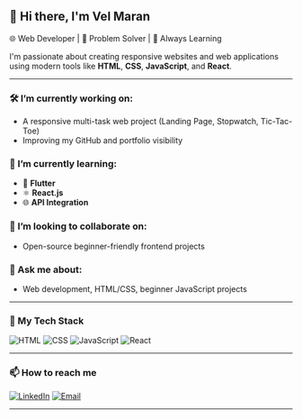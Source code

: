 
## 👋 Hi there, I'm Vel Maran

🌐 Web Developer | 🧩 Problem Solver | 🚀 Always Learning

I'm passionate about creating responsive websites and web applications using modern tools like **HTML**, **CSS**, **JavaScript**, and **React**.

---

### 🛠️ I’m currently working on:
- A responsive multi-task web project (Landing Page, Stopwatch, Tic-Tac-Toe)
- Improving my GitHub and portfolio visibility

### 🌱 I’m currently learning:
- 🧠 **Flutter**
- ⚛️ **React.js**
- 🌐 **API Integration**

### 🤝 I’m looking to collaborate on:
- Open-source beginner-friendly frontend projects

### 💬 Ask me about:
- Web development, HTML/CSS, beginner JavaScript projects

---

### 🧰 My Tech Stack

![HTML](https://img.shields.io/badge/-HTML5-E34F26?style=flat&logo=html5&logoColor=white)
![CSS](https://img.shields.io/badge/-CSS3-1572B6?style=flat&logo=css3)
![JavaScript](https://img.shields.io/badge/-JavaScript-F7DF1E?style=flat&logo=javascript&logoColor=black)
![React](https://img.shields.io/badge/-React-61DAFB?style=flat&logo=react)

---

### 📫 How to reach me

[![LinkedIn](https://img.shields.io/badge/-LinkedIn-blue?style=flat-square&logo=linkedin)](https://www.linkedin.com/in/velmaran-e-38139b2b0/)
[![Email](https://img.shields.io/badge/-Email-red?style=flat-square&logo=gmail&logoColor=white)](mailto:velmaran2006@gmail.com)

---
